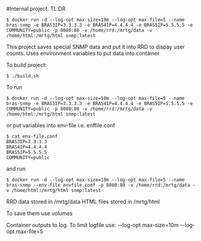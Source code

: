 #Internal project.
TL:DR
```
$ docker run -d --log-opt max-size=10m --log-opt max-file=5 --name bras-snmp -e BRAS3IP=3.3.3.3 -e BRAS4IP=4.4.4.4 -e BRAS5IP=5.5.5.5 -e COMMUNITY=public -p 8080:80 -v /home/rrd:/mrtg/data -v /home/html:/mrtg/html snmp:latest
```

This project saves special SNMP data and put it into RRD to dispay user counts.
Uses environment variables to put data into container

To build project:
```
$ ./build.sh 
```

To run
```
$ docker run -d --log-opt max-size=10m --log-opt max-file=5 --name bras-snmp -e BRAS3IP=3.3.3.3 -e BRAS4IP=4.4.4.4 -e BRAS5IP=5.5.5.5 -e COMMUNITY=public -p 8080:80 -v /home/rrd:/mrtg/data -v /home/html:/mrtg/html snmp:latest
```

or put variables into env-file i.e. enffile.conf 
```
$ cat env-file.conf
BRAS3IP=3.3.3.3
BRAS4IP=4.4.4.4
BRAS5IP=5.5.5.5
COMMUNITY=public
```

and run 
```
$ docker run -d --log-opt max-size=10m --log-opt max-file=5 --name bras-snmp --env-file envfile.conf -p 8080:80 -v /home/rrd:/mrtg/data -v /home/html:/mrtg/html snmp:latest
```

RRD data stored in /mrtg/data
HTML files stored in /mrtg/html

To save them use volumes

Container outputs to log. To limit logfile use:
--log-opt max-size=10m --log-opt max-file=5
